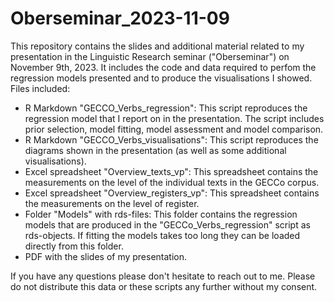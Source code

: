 # Oberseminar_2023-11-09
This repository contains the slides and additional material related to my presentation in the Linguistic Research seminar ("Oberseminar") on November 9th, 2023.
It includes the code and data required to perfom the regression models presented and to produce the visualisations I showed.
Files included:

- R Markdown "GECCO_Verbs_regression": This script reproduces the regression model that I report on in the presentation. The script includes prior selection, model fitting, model assessment and model comparison.
- R Markdown "GECCO_Verbs_visualisations": This script reproduces the diagrams shown in the presentation (as well as some additional visualisations).
- Excel spreadsheet "Overview_texts_vp": This spreadsheet contains the measurements on the level of the individual texts in the GECCo corpus.
- Excel spreadsheet "Overview_registers_vp": This spreadsheet contains the measurements on the level of register.
- Folder "Models" with rds-files: This folder contains the regression models that are produced in the "GECCo_Verbs_regression" script as rds-objects. If fitting the models takes too long they can be loaded directly from this folder.
- PDF with the slides of my presentation.

If you have any questions please don't hesitate to reach out to me. Please do not distribute this data or these scripts any further without my consent.
